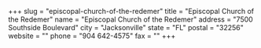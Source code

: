 +++
slug = "episcopal-church-of-the-redemer"
title = "Episcopal Church of the Redemer"
name = "Episcopal Church of the Redemer"
address = "7500 Southside Boulevard"
city = "Jacksonville"
state = "FL"
postal = "32256"
website = ""
phone = "904 642-4575"
fax = ""
+++
